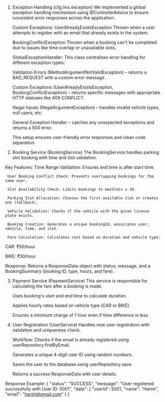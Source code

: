 1. Exception Handling (cfg.lms.exception)
    We implemented a global exception handling mechanism using @ControllerAdvice to ensure consistent error responses across the application.
    
    Custom Exceptions:
    UserAlreadyExistsException
    Thrown when a user attempts to register with an email that already exists in the system.
    
    BookingConflictException
    Thrown when a booking can't be completed due to issues like time overlap or unavailable slots.
    
    GlobalExceptionHandler:
    This class centralizes error handling for different exception types:
    
    Validation Errors (MethodArgumentNotValidException) – returns a BAD_REQUEST with a custom error message.
    
    Custom Exceptions (UserAlreadyExistsException, BookingConflictException) – returns specific messages with appropriate HTTP statuses like 409 CONFLICT.
    
    Illegal Inputs (IllegalArgumentException) – handles invalid vehicle types, null users, etc.
    
    General Exception Handler – catches any unexpected exceptions and returns a 500 error.
    
    This setup ensures user-friendly error responses and clean code separation.
    
2. Booking Service (BookingService)
The BookingService handles parking slot booking with time and slot validation.

Key Features:
     Time Range Validation: Ensures end time is after start time.
    
     User Booking Conflict Check: Prevents overlapping bookings for the same user.
    
     Slot Availability Check: Limits bookings to maxSlots = 10.
    
     Parking Slot Allocation: Chooses the first available slot or creates one (fallback).
    
     Vehicle Validation: Checks if the vehicle with the given license plate exists.
    
     Booking Creation: Generates a unique bookingId, associates user, vehicle, time, and slot.
    
     Fare Calculation: Calculates cost based on duration and vehicle type:

  CAR: ₹50/hour
  
  BIKE: ₹30/hour
  
  Response:
  Returns a ResponseData object with status, message, and a BookingSummary (booking ID, type, hours, and fare).

3. Payment Service (PaymentService)
    This service is responsible for calculating the fare after a booking is made.
    
    Uses booking's start and end time to calculate duration.
    
    Applies hourly rates based on vehicle type (CAR or BIKE).
    
    Ensures a minimum charge of 1 hour even if time difference is less.

4. User Registration (UserService)
    Handles new user registration with validation and uniqueness check.
    
    Workflow:
    Checks if the email is already registered using userRepository.findByEmail.
    
    Generates a unique 4-digit user ID using random numbers.
    
    Saves the user to the database using userRepository.save.
    
    Returns a success ResponseData with user details.
   
Response Example:
   {
  "status": "SUCCESS",
  "message": "User registered successfully with User ID: 5001",
  "data": {
    "userId": 5001,
    "name": "Harsh",
    "email": "harsh@gmail.com"
    }
   }
